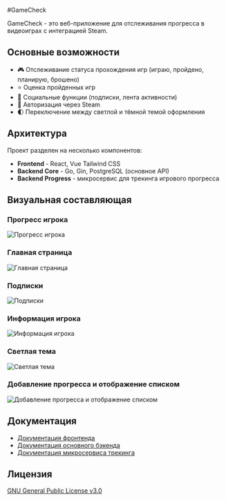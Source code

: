 #GameCheck

GameCheck - это веб-приложение для отслеживания прогресса в видеоиграх с интеграцией Steam.

## Основные возможности

- 🎮 Отслеживание статуса прохождения игр (играю, пройдено, планирую, брошено)
- ⭐ Оценка пройденных игр
- 👥 Социальные функции (подписки, лента активности)
- 🔐 Авторизация через Steam
- 🌓 Переключение между светлой и тёмной темой оформления

## Архитектура

Проект разделен на несколько компонентов:

- **Frontend** - React, Vue Tailwind CSS
- **Backend Core** - Go, Gin, PostgreSQL (основное API)
- **Backend Progress** - микросервис для трекинга игрового прогресса

## Визуальная составляющая
### Прогресс игрока
![Прогресс игрока](https://github.com/user-attachments/assets/9a1eba09-3a0e-4143-afd9-c1401049f154)
### Главная страница
![Главная страница](https://github.com/user-attachments/assets/a9482b08-3a19-43c5-a2a3-1faca0888797)
### Подписки
![Подписки](https://github.com/user-attachments/assets/a57d41ac-bd1d-499d-ac34-03e098e6b79c)
### Информация игрока
![Информация игрока](https://github.com/user-attachments/assets/2112223a-7d1f-4487-a1a0-e8dcbe1c9019)
### Светлая тема
![Светлая тема](https://github.com/user-attachments/assets/75a8cde4-a8bc-4591-af38-570914f4649f)
### Добавление прогресса и отображение списком
![Добавление прогресса и отображение списком](https://github.com/user-attachments/assets/ad4b1dd8-df42-48f6-b2f1-aef9960b43aa)

## Документация

- [Документация фронтенда](./frontend/README.md)
- [Документация основного бэкенда](./backend/README.md)
- [Документация микросервиса трекинга](./backend-progress/README.md)

## Лицензия

[GNU General Public License v3.0](https://github.com/darkfated/gamecheck/blob/master/LICENSE)